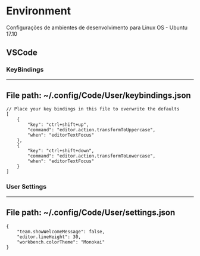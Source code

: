 # Environment
Configurações de ambientes de desenvolvimento para Linux OS - Ubuntu 17.10
## VSCode
### KeyBindings
---
File path: ~/.config/Code/User/keybindings.json
---
```
// Place your key bindings in this file to overwrite the defaults
[
    {
        "key": "ctrl+shift+up",
        "command": "editor.action.transformToUppercase",
        "when": "editorTextFocus"
    },
    {
        "key": "ctrl+shift+down",
        "command": "editor.action.transformToLowercase",
        "when": "editorTextFocus"
    }
]
```

### User Settings
---
File path: ~/.config/Code/User/settings.json
---
```
{
    "team.showWelcomeMessage": false,
    "editor.lineHeight": 30,
    "workbench.colorTheme": "Monokai"
}
```